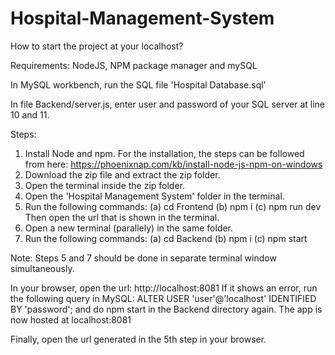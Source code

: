 # Hospital-Management-System

How to start the project at your localhost?

Requirements: NodeJS, NPM package manager and mySQL

In MySQL workbench, run the SQL file 'Hospital Database.sql'

In file Backend/server.js, enter user and password of your SQL server at line 10 and 11.

Steps: 
1. Install Node and npm. For the installation, the steps can be followed from here: https://phoenixnap.com/kb/install-node-js-npm-on-windows
2. Download the zip file and extract the zip folder.
3. Open the terminal inside the zip folder.
4. Open the 'Hospital Management System' folder in the terminal.
5. Run the following commands:
   (a) cd Frontend
   (b) npm i
   (c) npm run dev
   Then open the url that is shown in the terminal.
6. Open a new terminal (parallely) in the same folder.
7. Run the following commands:
   (a) cd Backend
   (b) npm i
   (c) npm start
   
Note: Steps 5 and 7 should be done in separate terminal window simultaneously.
   
In your browser, open the url: http://localhost:8081
If it shows an error, run the following query in MySQL: ALTER USER 'user'@'localhost' IDENTIFIED BY 'password'; and do npm start in the Backend directory again. The app is now hosted at localhost:8081

Finally, open the url generated in the 5th step in your browser.
